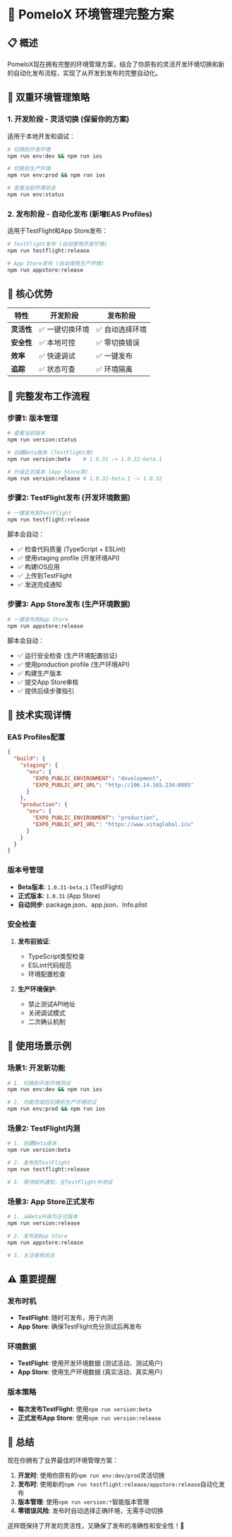 # 🌟 PomeloX 环境管理完整方案

## 📋 概述

PomeloX现在拥有完整的环境管理方案，结合了你原有的灵活开发环境切换和新的自动化发布流程，实现了从开发到发布的完整自动化。

## 🔄 双重环境管理策略

### **1. 开发阶段 - 灵活切换** (保留你的方案)

适用于本地开发和调试：

```bash
# 切换到开发环境
npm run env:dev && npm run ios

# 切换到生产环境
npm run env:prod && npm run ios

# 查看当前环境状态
npm run env:status
```

### **2. 发布阶段 - 自动化发布** (新增EAS Profiles)

适用于TestFlight和App Store发布：

```bash
# TestFlight发布 (自动使用开发环境)
npm run testflight:release

# App Store发布 (自动使用生产环境)
npm run appstore:release
```

## 🎯 核心优势

| 特性 | 开发阶段 | 发布阶段 |
|------|----------|----------|
| **灵活性** | ✅ 一键切换环境 | ✅ 自动选择环境 |
| **安全性** | ✅ 本地可控 | ✅ 零切换错误 |
| **效率** | ✅ 快速调试 | ✅ 一键发布 |
| **追踪** | ✅ 状态可查 | ✅ 环境隔离 |

## 🚀 完整发布工作流程

### **步骤1: 版本管理**

```bash
# 查看当前版本
npm run version:status

# 创建Beta版本 (TestFlight用)
npm run version:beta    # 1.0.31 -> 1.0.32-beta.1

# 升级正式版本 (App Store用)
npm run version:release # 1.0.32-beta.1 -> 1.0.32
```

### **步骤2: TestFlight发布** (开发环境数据)

```bash
# 一键发布到TestFlight
npm run testflight:release
```

脚本会自动：
- ✅ 检查代码质量 (TypeScript + ESLint)
- ✅ 使用staging profile (开发环境API)
- ✅ 构建iOS应用
- ✅ 上传到TestFlight
- ✅ 发送完成通知

### **步骤3: App Store发布** (生产环境数据)

```bash
# 一键发布到App Store
npm run appstore:release
```

脚本会自动：
- ✅ 运行安全检查 (生产环境配置验证)
- ✅ 使用production profile (生产环境API)
- ✅ 构建生产版本
- ✅ 提交App Store审核
- ✅ 提供后续步骤指引

## 🔧 技术实现详情

### **EAS Profiles配置**

```json
{
  "build": {
    "staging": {
      "env": {
        "EXPO_PUBLIC_ENVIRONMENT": "development",
        "EXPO_PUBLIC_API_URL": "http://106.14.165.234:8085"
      }
    },
    "production": {
      "env": {
        "EXPO_PUBLIC_ENVIRONMENT": "production",
        "EXPO_PUBLIC_API_URL": "https://www.vitaglobal.icu"
      }
    }
  }
}
```

### **版本号管理**

- **Beta版本**: `1.0.31-beta.1` (TestFlight)
- **正式版本**: `1.0.31` (App Store)
- **自动同步**: package.json、app.json、Info.plist

### **安全检查**

1. **发布前验证**:
   - TypeScript类型检查
   - ESLint代码规范
   - 环境配置检查

2. **生产环境保护**:
   - 禁止测试API地址
   - 关闭调试模式
   - 二次确认机制

## 📱 使用场景示例

### **场景1: 开发新功能**

```bash
# 1. 切换到开发环境测试
npm run env:dev && npm run ios

# 2. 功能完成后切换到生产环境验证
npm run env:prod && npm run ios
```

### **场景2: TestFlight内测**

```bash
# 1. 创建Beta版本
npm run version:beta

# 2. 发布到TestFlight
npm run testflight:release

# 3. 等待邮件通知，在TestFlight中测试
```

### **场景3: App Store正式发布**

```bash
# 1. 从Beta升级为正式版本
npm run version:release

# 2. 发布到App Store
npm run appstore:release

# 3. 关注审核状态
```

## ⚠️ 重要提醒

### **发布时机**
- **TestFlight**: 随时可发布，用于内测
- **App Store**: 确保TestFlight充分测试后再发布

### **环境数据**
- **TestFlight**: 使用开发环境数据 (测试活动、测试用户)
- **App Store**: 使用生产环境数据 (真实活动、真实用户)

### **版本策略**
- **每次发布TestFlight**: 使用`npm run version:beta`
- **正式发布App Store**: 使用`npm run version:release`

## 🎉 总结

现在你拥有了业界最佳的环境管理方案：

1. **开发时**: 使用你原有的`npm run env:dev/prod`灵活切换
2. **发布时**: 使用新的`npm run testflight:release/appstore:release`自动化发布
3. **版本管理**: 使用`npm run version:*`智能版本管理
4. **零错误风险**: 发布时自动选择正确环境，无需手动切换

这样既保持了开发的灵活性，又确保了发布的准确性和安全性！🚀